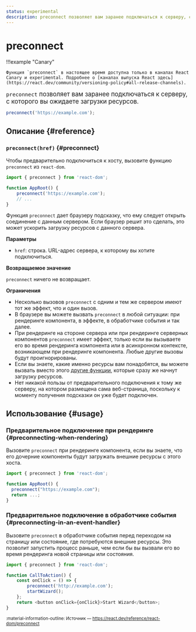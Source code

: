 ```yaml
---
status: experimental
description: preconnect позволяет вам заранее подключаться к серверу, с которого вы ожидаете загрузки ресурсов
---
```


# preconnect

!!!example "Canary"

    Функция `preconnect` в настоящее время доступна только в каналах React Canary и experimental. Подробнее о [каналах выпуска React здесь](https://react.dev/community/versioning-policy#all-release-channels).

<big>`preconnect` позволяет вам заранее подключаться к серверу, с которого вы ожидаете загрузки ресурсов.</big>

```js
preconnect('https://example.com');
```

## Описание {#reference}

### `preconnect(href)` {#preconnect}

Чтобы предварительно подключиться к хосту, вызовите функцию `preconnect` из `react-dom`.

```js
import { preconnect } from 'react-dom';

function AppRoot() {
    preconnect('https://example.com');
    // ...
}
```

Функция `preconnect` дает браузеру подсказку, что ему следует открыть соединение с данным сервером. Если браузер решит это сделать, это может ускорить загрузку ресурсов с данного сервера.

**Параметры**

-   `href`: строка. URL-адрес сервера, к которому вы хотите подключиться.

**Возвращаемое значение**

`preconnect` ничего не возвращает.

**Ограничения**

-   Несколько вызовов `preconnect` с одним и тем же сервером имеют тот же эффект, что и один вызов.
-   В браузере вы можете вызвать `preconnect` в любой ситуации: при рендеринге компонента, в эффекте, в обработчике события и так далее.
-   При рендеринге на стороне сервера или при рендеринге серверных компонентов `preconnect` имеет эффект, только если вы вызываете его во время рендеринга компонента или в асинхронном контексте, возникающем при рендеринге компонента. Любые другие вызовы будут проигнорированы.
-   Если вы знаете, какие именно ресурсы вам понадобятся, вы можете вызвать вместо этого [другие функции](./index.md#resource-preloading-apis), которые сразу же начнут загрузку ресурсов.
-   Нет никакой пользы от предварительного подключения к тому же серверу, на котором размещена сама веб-страница, поскольку к моменту получения подсказки он уже будет подключен.

## Использование {#usage}

### Предварительное подключение при рендеринге {#preconnecting-when-rendering}

Вызовите `preconnect` при рендеринге компонента, если вы знаете, что его дочерние компоненты будут загружать внешние ресурсы с этого хоста.

```js
import { preconnect } from 'react-dom';

function AppRoot() {
  preconnect("https://example.com");
  return ...;
}
```

### Предварительное подключение в обработчике события {#preconnecting-in-an-event-handler}

Вызовите `preconnect` в обработчике события перед переходом на страницу или состояние, где потребуются внешние ресурсы. Это позволит запустить процесс раньше, чем если бы вы вызвали его во время рендеринга новой страницы или состояния.

```js
import { preconnect } from 'react-dom';

function CallToAction() {
    const onClick = () => {
        preconnect('http://example.com');
        startWizard();
    };
    return <button onClick={onClick}>Start Wizard</button>;
}
```

<small>:material-information-outline: Источник &mdash; <https://react.dev/reference/react-dom/preconnect></small>
